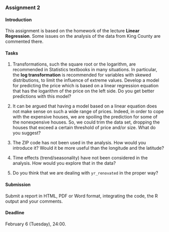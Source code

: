 ### Assignment 2

#### Introduction

This assignment is based on the homework of the lecture **Linear Regression**. Some issues on the analysis of the data from King County are commented there.

#### Tasks

1. Transformations, such the square root or the logarithm, are recommended in Statistics textbooks in many situations. In particular, the **log transformation** is recommended for variables with skewed distributions, to limit the influence of extreme values. Develop a model for predicting the price which is based on a linear regression equation that has the logarithm of the price on the left side. Do you get better predictions  with this model?

2. It can be argued that having a model based on a linear equation does not make sense on such a wide range of prices. Indeed, in order to cope with the expensive houses, we are spoiling the prediction for some of the nonexpensive houses. So, we could trim the data set, dropping the houses that exceed a certain threshold of price and/or size. What do you suggest?

3. The ZIP code has not been used in the analysis. How would you introduce it? Would it be more useful than the longitude and the latitude?

4. Time effects (trend/seasonality) have not been considered in the analysis. How would you explore that in the data?

5. Do you think that we are dealing with `yr_renovated` in the proper way?

#### Submission

Submit a report in HTML, PDF or Word format, integrating the code, the R output and your comments.

#### Deadline

February 6 (Tuesday), 24:00.
